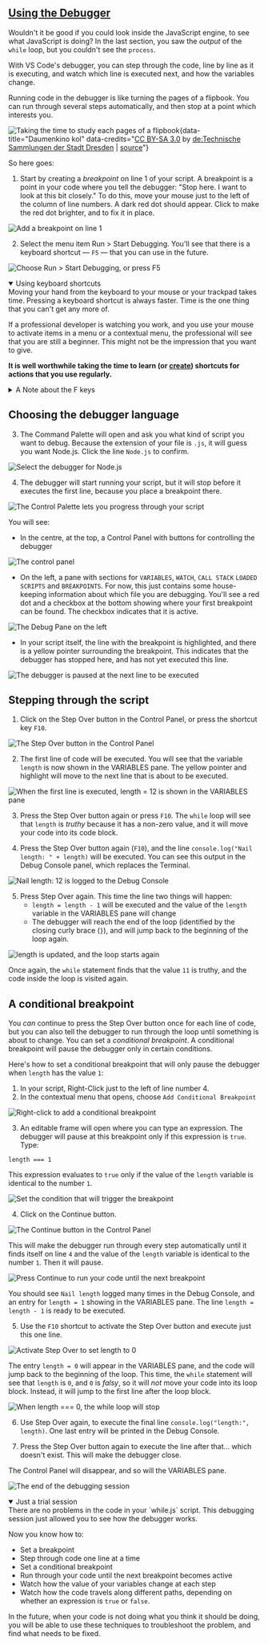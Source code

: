 <!-- Using the Debugger -->
<section
  id="using-the-debugger"
  aria-labelledby="using-the-debugger"
  data-item="Using the Debugger"
>
  <h2><a href="#using-the-debugger">Using the Debugger</a></h2>
  
Wouldn't it be good if you could look inside the JavaScript engine, to see what JavaScript is doing? In the last section, you saw the _output_ of the `while` loop, but you couldn't see the `process`.

With VS Code's debugger, you can step through the code, line by line as it is executing, and watch which line is executed next, and how the variables change.

Running code in the debugger is like turning the pages of a flipbook. You can run through several steps automatically, and then stop at a point which interests you.

![Taking the time to study each pages of a flipbook](images/flipbook.webp){data-title="Daumenkino kol" data-credits="[CC BY-SA 3.0](https://creativecommons.org/licenses/by-sa/3.0/deed.en) by [ de:Technische Sammlungen der Stadt Dresden](https://de.wikipedia.org/wiki/Technische_Sammlungen_der_Stadt_Dresden) | [source](https://commons.wikimedia.org/wiki/File:Daumenkino_kol.jpg)"}

So here goes:
 
1. Start by creating a _breakpoint_ on line 1 of your script. A breakpoint is a point in your code where you tell the debugger: "Stop here. I want to look at this bit closely." To do this, move your mouse just to the left of the column of line numbers. A dark red dot should appear. Click to make the red dot brighter, and to fix it in place.

![Add a breakpoint on line 1](images/AddBreakpoint.webp)

2. Select the menu item Run > Start Debugging. You'll see that there is a keyboard shortcut — `F5` — that you can use in the future.

![Choose Run > Start Debugging, or press F5](images/StartDebugging.webp)

<details class="tip" open>
<summary>Using keyboard shortcuts</summary>
Moving your hand from the keyboard to your mouse or your trackpad takes time. Pressing a keyboard shortcut is always faster. Time is the one thing that you can't get any more of. 

If a professional developer is watching you work, and you use your mouse to activate items in a menu or a contextual menu, the professional will see that you are still a beginner. This might not be the impression that you want to give.

**It is well worthwhile taking the time to learn (or [create](https://code.visualstudio.com/docs/getstarted/keybindings)) shortcuts for actions that you use regularly.**

</details>

<details class="trouble">
<summary>A Note about the F keys </summary>
It may be that when you press `F5`, instead of starting VS Code's debugger, you trigger a media action, like switching your microphone on or off, or making the screen darker or brighter. In this case, you may need to press the `fn` key at the same time.

The `fn` key is usually at the bottom left corner of your keyboard, but this is not always true.

![The `fn` key may be anywhere on your keyboard ](images/FNKey.webp){data-title="fn key" data-credits="[CC BY-SA 4.0](https://creativecommons.org/licenses/by-sa/4.0/deed.en) by [LucaCV](https://commons.wikimedia.org/wiki/File:%22Windows-Key%22,_Win8-Version.jpg) | [CC BY 2.0](https://creativecommons.org/licenses/by/2.0/) by [
Blake Patterson](https://www.flickr.com/photos/blakespot/2384302595)
"}

It is usually possible to toggle the function and media keys, so that you don't have to press `fn` each time. The technique for doing this depends on your computer and your operating system. You can [search on Google](https://www.google.com/search?q=toggle+fn+key+lock+YOUR_OPERATING_SYSTEM_HERE) for a technique that will work for you.

</details>

## Choosing the debugger language

3. The Command Palette will open and ask you what kind of script you want to debug. Because the extension of your file is `.js`, it will guess you want Node.js. Click the line `Node.js` to confirm.

![Select the debugger for Node.js](images/SelectNodeJS.webp)

4. The debugger will start running your script, but it will stop before it executes the first line, because you place a breakpoint there.

![The Control Palette lets you progress through your script](images/StepOver.webp)

You will see:

* In the centre, at the top, a Control Panel with buttons for controlling the debugger

![The control panel](images/ControlPanel.webp)

* On the left, a pane with sections for `VARIABLES`, `WATCH`, `CALL STACK` `LOADED SCRIPTS` and `BREAKPOINTS`. For now, this just contains some house-keeping information about which file you are debugging. You'll see a red dot and a checkbox at the bottom showing where your first breakpoint can be found. The checkbox indicates that it is active.

![The Debug Pane on the left](images/DebugPane.webp)

* In your script itself, the line with the breakpoint is highlighted, and there is a yellow pointer surrounding the breakpoint. This indicates that the debugger has stopped here, and has not yet executed this line.

![The debugger is paused at the next line to be executed](images/lineToBeExecuted.webp)

## Stepping through the script

1. Click on the Step Over button in the Control Panel, or press the shortcut key `F10`.

![The Step Over button in the Control Panel](images/StepOverButton.webp)

2. The first line of code will be executed. You will see that the variable `length` is now shown in the VARIABLES pane. The yellow pointer and highlight will move to the next line that is about to be executed.

![When the first line is executed, `length = 12` is shown in the VARIABLES pane](images/lengthSetTo12.webp)

3. Press the Step Over button again or press `F10`. The `while` loop will see that `length` is _truthy_ because it has a non-zero value, and it will move your code into its code block.

4. Press the Step Over button again (`F10`), and the line `console.log("Nail length: " + length)` will be executed. You can see this output in the Debug Console panel, which replaces the Terminal.

![`Nail length: 12` is logged to the Debug Console](images/lengthLogged.webp)

5. Press Step Over again. This time the line two things will happen:
   * `length = length - 1` will be executed and the value of the `length` variable in the VARIABLES pane will change
   * The debugger will reach the end of the loop (identified by the closing curly brace (`}`), and will jump back to the beginning of the loop again.
  
![`length` is updated, and the loop starts again](images/looping.webp)

Once again, the `while` statement finds that the value `11` is truthy, and the code inside the loop is visited again.

## A conditional breakpoint

You _can_ continue to press the Step Over button once for each line of code, but you can also tell the debugger to run through the loop until something is about to change. You can set a _conditional breakpoint_. A conditional breakpoint will pause the debugger only in certain conditions.

Here's how to set a conditional breakpoint that will only pause the debugger when `length` has the value `1`:

1. In your script, Right-Click just to the left of line number 4.
2. In the contextual menu that opens, choose `Add Conditional Breakpoint`

![Right-click to add a conditional breakpoint](images/ConditionalBreakpoint.webp)

3. An editable frame will open where you can type an expression. The debugger will pause at this breakpoint only if this expression is `true`. Type:

```bash-w
length === 1
```

This expression evaluates to `true` only if the value of the `length` variable is identical to the number `1`.

![Set the condition that will trigger the breakpoint](images/SetTheCondition.webp)

4. Click on the Continue button.

![The Continue button in the Control Panel](images/ContinueButton.webp)

This will make the debugger run through every step automatically until it finds itself on line `4` and the value of the `length` variable is identical to the number `1`. Then it will pause.

![Press Continue to run your code until the next breakpoint](images/ContinueToNextBreakpoint.webp)

You should see `Nail length` logged many times in the Debug Console, and an entry for `length = 1` showing in the VARIABLES pane. The line `length = length - 1` is ready to be executed.

5. Use the `F10` shortcut to activate the Step Over button and execute just this one line.

![Activate Step Over to set `length` to `0`](images/lengthIsZero.webp)

The entry `length = 0` will appear in the VARIABLES pane, and the code will jump back to the beginning of the loop. This time, the `while` statement will see that `length` is `0`, and `0` is _falsy_, so it will _not_ move your code into its loop block. Instead, it will jump to the first line after the loop block.

![When `length === 0`, the `while` loop will stop](images/LeaveLoop.webp)

6. Use Step Over again, to execute the final line `console.log("length:", length)`. One last entry will be printed in the Debug Console.
 
7. Press the Step Over button again to execute the line after that... which doesn't exist. This will make the debugger close.

The Control Panel will disappear, and so will the VARIABLES pane.

![The end of the debugging session](images/DebuggerClosed.webp)

<details class="pivot" open>
<summary>Just a trial session</summary>
There are no problems in the code in your `while.js` script. This debugging session just allowed you to see how the debugger works.

Now you know how to:

* Set a breakpoint
* Step through code one line at a time
* Set a conditional breakpoint
* Run through your code until the next breakpoint becomes active
* Watch how the value of your variables change at each step
* Watch how the code travels along different paths, depending on whether an expression is `true` or `false`.

In the future, when your code is not doing what you think it should be doing, you will be able to use these techniques to troubleshoot the problem, and find what needs to be fixed.

</details>
</section>